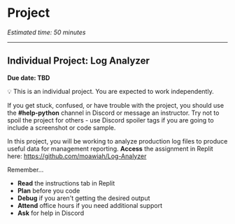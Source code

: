 # Project

_Estimated time: 50 minutes_

---

## Individual Project: Log Analyzer

**Due date: TBD**

💡 This is an individual project. You are expected to work independently.

If you get stuck, confused, or have trouble with the project, you should use the **#help-python** channel in Discord or message an instructor. Try not to spoil the project for others - use Discord spoiler tags if you are going to include a screenshot or code sample.

In this project, you will be working to analyze production log files to produce useful data for management reporting.
**Access** the assignment in Replit here: https://github.com/moawiah/Log-Analyzer

Remember...

- **Read** the instructions tab in Replit
- **Plan** before you code
- **Debug** if you aren't getting the desired output
- **Attend** office hours if you need additional support
- **Ask** for help in Discord
